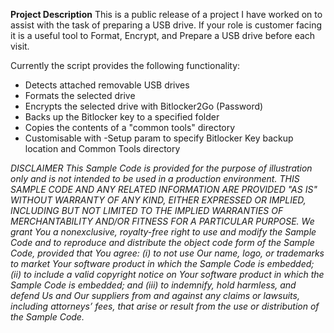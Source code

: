 **Project Description**
This is a public release of a project I have worked on to assist with the task of preparing a USB drive. If your role is customer facing it is a useful tool to Format, Encrypt, and Prepare a USB drive before each visit. 

Currently the script provides the following functionality:
* Detects attached removable USB drives
* Formats the selected drive
* Encrypts the selected drive with Bitlocker2Go (Password)
* Backs up the Bitlocker key to a specified folder
* Copies the contents of a "common tools" directory
* Customisable with -Setup param to specify Bitlocker Key backup location and Common Tools directory

_DISCLAIMER
This Sample Code is provided for the purpose of illustration only and is not intended to be used in a production environment.  THIS SAMPLE CODE AND ANY RELATED INFORMATION ARE PROVIDED "AS IS" WITHOUT WARRANTY OF ANY KIND, EITHER EXPRESSED OR IMPLIED, INCLUDING BUT NOT LIMITED TO THE IMPLIED WARRANTIES OF MERCHANTABILITY AND/OR FITNESS FOR A PARTICULAR PURPOSE.  We grant You a nonexclusive, royalty-free right to use and modify the Sample Code and to reproduce and distribute the object code form of the Sample Code, provided that You agree: (i) to not use Our name, logo, or trademarks to market Your software product in which the Sample Code is embedded; (ii) to include a valid copyright notice on Your software product in which the Sample Code is embedded; and (iii) to indemnify, hold harmless, and defend Us and Our suppliers from and against any claims or lawsuits, including attorneys’ fees, that arise or result from the use or distribution of the Sample Code._
